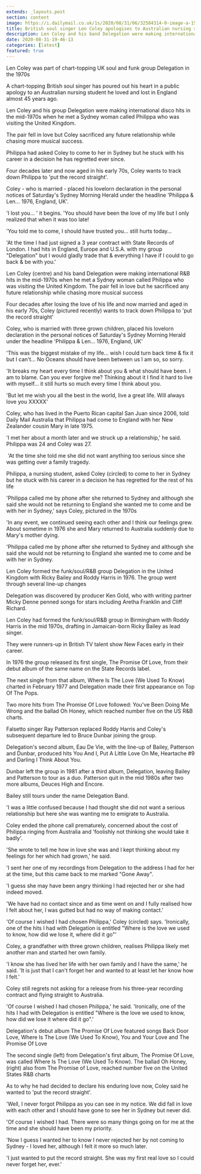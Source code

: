 ```yaml
---
extends: _layouts.post
section: content
image: https://i.dailymail.co.uk/1s/2020/08/31/06/32584314-0-image-a-15_1598852344817.jpg 
title: British soul singer Len Coley apologises to Australian nursing student he abandoned 44 years ago 
description: Len Coley and his band Delegation were making international disco hits in the mid-1970s when he met a Sydney woman called Philippa who was visiting the United Kingdom. 
date: 2020-08-31-19-46-13 
categories: [latest] 
featured: true 
--- 
```

Len Coley was part of chart-topping UK soul and funk group Delegation in the 1970s

A chart-topping British soul singer has poured out his heart in a public apology to an Australian nursing student he loved and lost in England almost 45 years ago.

Len Coley and his group Delegation were making international disco hits in the mid-1970s when he met a Sydney woman called Philippa who was visiting the United Kingdom. 

The pair fell in love but Coley sacrificed any future relationship while chasing more musical success.

Philippa had asked Coley to come to her in Sydney but he stuck with his career in a decision he has regretted ever since.

Four decades later and now aged in his early 70s, Coley wants to track down Philippa to 'put the record straight'. 

Coley - who is married - placed his lovelorn declaration in the personal notices of Saturday's Sydney Morning Herald under the headline 'Philippa & Len... 1976, England, UK'. 

'I lost you… ' it begins. 'You should have been the love of my life but I only realized that when it was too late! 

'You told me to come, I should have trusted you… still hurts today… 

'At the time I had just signed a 3 year contract with State Records of London. I had hits in England, Europe and U.S.A. with my group "Delegation" but I would gladly trade that & everything I have if I could to go back & be with you.'

Len Coley (centre) and his band Delegation were making international R&B hits in the mid-1970s when he met a Sydney woman called Philippa who was visiting the United Kingdom. The pair fell in love but he sacrificed any future relationship while chasing more musical success

Four decades after losing the love of his life and now married and aged in his early 70s, Coley (pictured recently) wants to track down Philippa to 'put the record straight'

Coley, who is married with three grown children, placed his lovelorn declaration in the personal notices of Saturday's Sydney Morning Herald under the headline 'Philippa & Len... 1976, England, UK'

'This was the biggest mistake of my life… wish I could turn back time & fix it but I can't… No Oceans should have been between us I am so, so sorry. 

'It breaks my heart every time I think about you & what should have been. I am to blame. Can you ever forgive me? Thinking about it I find it hard to live with myself… it still hurts so much every time I think about you. 

'But let me wish you all the best in the world, live a great life. Will always love you XXXXX'

Coley, who has lived in the Puerto Rican capital San Juan since 2006, told Daily Mail Australia that Philippa had come to England with her New Zealander cousin Mary in late 1975.

'I met her about a month later and we struck up a relationship,' he said. Philippa was 24 and Coley was 27.

 'At the time she told me she did not want anything too serious since she was getting over a family tragedy. 

Philippa, a nursing student, asked Coley (circled) to come to her in Sydney but he stuck with his career in a decision he has regretted for the rest of his life

'Philippa called me by phone after she returned to Sydney and although she said she would not be returning to England she wanted me to come and be with her in Sydney,' says Coley, pictured in the 1970s

'In any event, we continued seeing each other and I think our feelings grew. About sometime in 1976 she and Mary returned to Australia suddenly due to Mary's mother dying. 

'Philippa called me by phone after she returned to Sydney and although she said she would not be returning to England she wanted me to come and be with her in Sydney. 

Len Coley formed the funk/soul/R&B group Delegation in the United Kingdom with Ricky Bailey and Roddy Harris in 1976. The group went through several line-up changes

Delegation was discovered by producer Ken Gold, who with writing partner Micky Denne penned songs for stars including Aretha Franklin and Cliff Richard. 

Len Coley had formed the funk/soul/R&B group in Birmingham with Roddy Harris in the mid 1970s, drafting in Jamaican-born Ricky Bailey as lead singer.

They were runners-up in British TV talent show New Faces early in their career. 

In 1976 the group released its first single, The Promise Of Love, from their debut album of the same name on the State Records label.

The next single from that album, Where Is The Love (We Used To Know) charted in February 1977 and Delegation made their first appearance on Top Of The Pops. 

Two more hits from The Promise Of Love followed: You've Been Doing Me Wrong and the ballad Oh Honey, which reached number five on the US R&B charts.

Falsetto singer Ray Patterson replaced Roddy Harris and Coley's subsequent departure led to Bruce Dunbar joining the group.  

Delegation's second album, Eau De Vie, with the line-up of Bailey, Patterson and Dunbar, produced hits You And I, Put A Little Love On Me, Heartache #9 and Darling I Think About You.

Dunbar left the group in 1981 after a third album, Delegation, leaving Bailey and Patterson to tour as a duo. Patterson quit in the mid 1980s after two more albums, Deuces High and Encore.

Bailey still tours under the name Delegation Band.  

'I was a little confused because I had thought she did not want a serious relationship but here she was wanting me to emigrate to Australia. 

Coley ended the phone call prematurely, concerned about the cost of Philippa ringing from Australia and 'foolishly not thinking she would take it badly'. 

'She wrote to tell me how in love she was and I kept thinking about my feelings for her which had grown,' he said. 

'I sent her one of my recordings from Delegation to the address I had for her at the time, but this came back to me marked "Gone Away". 

'I guess she may have been angry thinking I had rejected her or she had indeed moved.

'We have had no contact since and as time went on and I fully realised how I felt about her, I was gutted but had no way of making contact.'

'Of course I wished I had chosen Philippa,' Coley (circled) says. 'Ironically, one of the hits I had with Delegation is entitled "Where is the love we used to know, how did we lose it, where did it go"'

Coley, a grandfather with three grown children, realises Philippa likely met another man and started her own family.  

'I know she has lived her life with her own family and I have the same,' he said. 'It is just that I can't forget her and wanted to at least let her know how I felt.' 

Coley still regrets not asking for a release from his three-year recording contract and flying straight to Australia.

'Of course I wished I had chosen Philippa,' he said. 'Ironically, one of the hits I had with Delegation is entitled "Where is the love we used to know, how did we lose it where did it go".'

Delegation's debut album The Promise Of Love featured songs Back Door Love, Where Is The Love (We Used To Know), You and Your Love and The Promise Of Love

The second single (left) from Delegation's first album, The Promise Of Love, was called Where Is The Love (We Used To Know). The ballad Oh Honey, (right) also from The Promise of Love, reached number five on the United States R&B charts

As to why he had decided to declare his enduring love now, Coley said he wanted to 'put the record straight'. 

'Well, I never forgot Philippa as you can see in my notice. We did fall in love with each other and I should have gone to see her in Sydney but never did. 

'Of course I wished I had. There were so many things going on for me at the time and she should have been my priority. 

'Now I guess I wanted her to know I never rejected her by not coming to Sydney - I loved her, although I felt it more so much later. 

'I just wanted to put the record straight. She was my first real love so I could never forget her, ever.'

